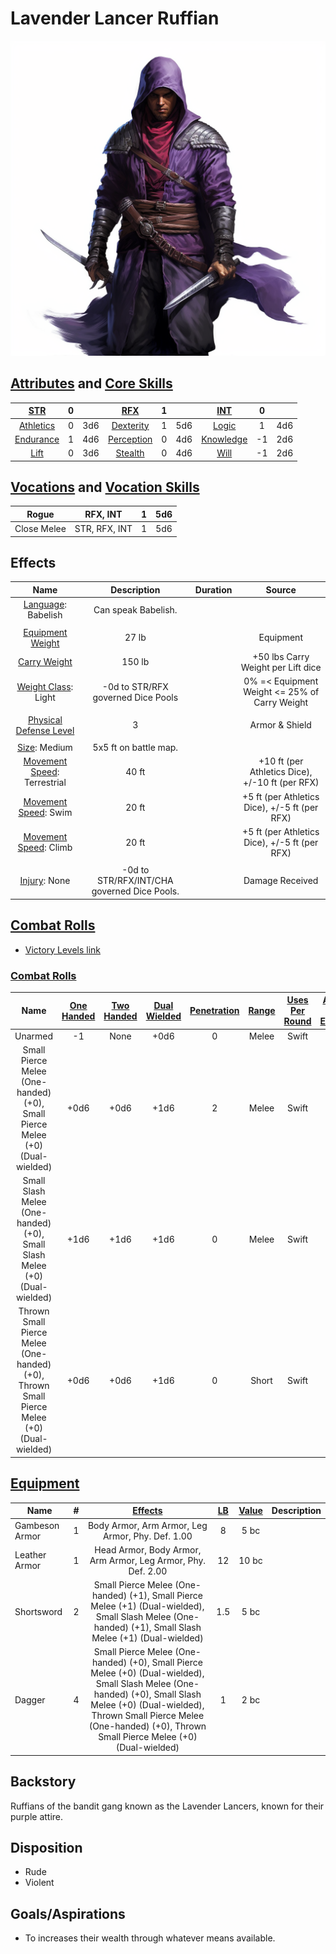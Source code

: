 # Lavender Lancer Ruffian

![img](./LavenderLancerRuffian.png)

## [Attributes](./../../../../../CoreRules/GeneralRules/Attributes.md) and [Core Skills](./../../../../../CoreRules/GeneralRules/CoreSkills.md)

|  [STR](./../../../../../CoreRules/GeneralRules/Attributes.md#strength-str)  | 0 |    |    [RFX](./../../../../../CoreRules/GeneralRules/Attributes.md#reflex-rfx)    | 1 |    |        [INT](./../../../../../CoreRules/GeneralRules/Attributes.md#intelligence-int)        | 0 |    |
| :-----------------------------------------------------------------------: | :-: | :-: | :-------------------------------------------------------------------------: | :-: | :-: | :---------------------------------------------------------------------------------------: | :-: | :-: |
| [Athletics](./../../../../../CoreRules/GeneralRules/CoreSkills.md#athletics) | 0 | 3d6 |  [Dexterity](./../../../../../CoreRules/GeneralRules/CoreSkills.md#dexterity)  | 1 | 5d6 |     [Logic](./../../../../../CoreRules/GeneralRules/CoreSkills.md#logic)     | 1 | 4d6 |
| [Endurance](./../../../../../CoreRules/GeneralRules/CoreSkills.md#endurance) | 1 | 4d6 | [Perception](./../../../../../CoreRules/GeneralRules/CoreSkills.md#perception) | 0 | 4d6 | [Knowledge](./../../../../../CoreRules/GeneralRules/CoreSkills.md#knowledge) | -1 | 2d6 |
|      [Lift](./../../../../../CoreRules/GeneralRules/CoreSkills.md#lift)      | 0 | 3d6 |    [Stealth](./../../../../../CoreRules/GeneralRules/CoreSkills.md#stealth)    | 0 | 4d6 |              [Will](./../../../../../CoreRules/GeneralRules/CoreSkills.md#will)              | -1 | 2d6 |

## [Vocations](./../../../../../CoreRules/GeneralRules/Vocations.md) and [Vocation Skills](./../../../../../CoreRules/GeneralRules/Vocations.md#vocation-skills)

|    Rogue    |   RFX, INT   | 1 | 5d6 |
| :---------: | :-----------: | :-: | :-: |
| Close Melee | STR, RFX, INT | 1 | 5d6 |

## Effects

|                                                        Name                                                        |                  Description                  | Duration |                      Source                      |
| :-----------------------------------------------------------------------------------------------------------------: | :-------------------------------------: | :------: | :----------------------------------------------: |
|                                [Language](./../../../Languages/Languages.md): Babelish                                |           Can speak Babelish.           |          |                                                  |
|                                                                                                                    |                                        |          |                                                  |
|     [Equipment Weight](./../../../../../CoreRules/AdvancedRules/EquipmentCarryWeightAndWeightClasses.md#equipment)     |                 27 lb                 |          |                    Equipment                    |
|     [Carry Weight](./../../../../../CoreRules/AdvancedRules/EquipmentCarryWeightAndWeightClasses.md#carry-weight)     |                 150 lb                 |          |        +50 lbs Carry Weight per Lift dice        |
| [Weight Class](./../../../../../CoreRules/AdvancedRules/EquipmentCarryWeightAndWeightClasses.md#weight-classes): Light |   -0d to STR/RFX governed Dice Pools   |          |  0% =< Equipment Weight <= 25% of Carry Weight  |
|                                                                                                                    |                                        |          |                                                  |
|              [Physical Defense Level](./../../../../../CoreRules/CombatRules/Defense.md#physical-defense)              |                    3                    |          |                  Armor & Shield                  |
|                                                                                                                    |                                        |          |                                                  |
|                        [Size](./../../../../../CoreRules/CombatRules/BattleMap.md#size): Medium                        |          5x5 ft on battle map.          |          |                                                  |
|             [Movement Speed](./../../../../../CoreRules/CombatRules/BattleMap.md#combat-speed): Terrestrial             |                  40 ft                  |          | +10 ft (per Athletics Dice), +/-10 ft (per RFX) |
|                 [Movement Speed](./../../../../../CoreRules/CombatRules/BattleMap.md#combat-speed): Swim                 |                  20 ft                  |          |  +5 ft (per Athletics Dice), +/-5 ft (per RFX)  |
|                [Movement Speed](./../../../../../CoreRules/CombatRules/BattleMap.md#combat-speed): Climb                |                  20 ft                  |          |  +5 ft (per Athletics Dice), +/-5 ft (per RFX)  |
|                                                                                                                    |                                        |          |                                                  |
|                       [Injury](./../../../../../CoreRules/CombatRules/InjuryAndHealing.md): None                       | -0d to STR/RFX/INT/CHA governed Dice Pools. |          |                 Damage Received                 |

## [Combat Rolls](./../../../../../CoreRules/CombatRules/CombatRolls.md)

- [Victory Levels link](./../../../../../CoreRules/CombatRules/VictoryLevels.md)

### [Combat Rolls](./../../../../../CoreRules/CombatRules/CombatRolls.md)

|            Name            | [One<br />Handed](./../../../../../CoreRules/CombatRules/CombatRolls.md#one-handed) | [Two<br />Handed](./../../../../../CoreRules/CombatRules/CombatRolls.md#two-handed) | [Dual<br />Wielded](./../../../../../CoreRules/CombatRules/CombatRolls.md#dual-wielded) | [Penetration](./../../../../../CoreRules/CombatRules/Penetration.md) | [Range](./../../../../../CoreRules/CombatRules/Range.md) | [Uses Per<br />Round](./../../../../../CoreRules/CombatRules/UsesPerRound.md) | [Area Of<br />Effect](./../../../../../CoreRules/CombatRules/AreaOfEffect.md) | [Ammo<br />Type](./../../../../../CoreRules/CombatRules/Ammunitions.md#ammo-type) | [Ammo<br />Per Use](./../../../../../CoreRules/CombatRules/CombatRolls.md#ammo-per-shot) | [Damage<br />Types](./../../../../../CoreRules/CombatRules/DamageTypes.md) |
| :-------------------------: | :--------------------------------------------------------------------------: | :--------------------------------------------------------------------------: | :------------------------------------------------------------------------------: | :---------------------------------------------------------------: | :---------------------------------------------------: | :------------------------------------------------------------------------: | :------------------------------------------------------------------------: | :----------------------------------------------------------------------------: | :-------------------------------------------------------------------------------: | :---------------------------------------------------------------------: |
|           Unarmed           |                                      -1                                      |                                     None                                     |                                       +0d6                                       |                                 0                                 |                         Melee                         |                                   Swift                                   |                                                                            |                                      None                                      |                                                                                  |                                Bludgeon                                |
|    Small Pierce Melee (One-handed) (+0), Small Pierce Melee (+0) (Dual-wielded)    |                                     +0d6                                     |                                     +0d6                                     |                                       +1d6                                       |                                 2                                 |                         Melee                         |                                   Swift                                   |                                                                            |                                      None                                      |                                                                                  |                                 Pierce                                 |
|    Small Slash Melee (One-handed) (+0), Small Slash Melee (+0) (Dual-wielded)    |                                     +1d6                                     |                                     +1d6                                     |                                       +1d6                                       |                                 0                                 |                         Melee                         |                                   Swift                                   |                                                                            |                                      None                                      |                                                                                  |                                  Slash                                  |
| Thrown Small Pierce Melee (One-handed) (+0), Thrown Small Pierce Melee (+0) (Dual-wielded) |                                     +0d6                                     |                                     +0d6                                     |                                       +1d6                                       |                                 0                                 |                         Short                         |                                   Swift                                   |                                                                            |                                      Self                                      |                                         1                                         |                                 Pierce                                 |

## [Equipment](./../../../../../CoreRules/AdvancedRules/EquipmentCarryWeightAndWeightClasses.md#equipment)

| Name           | # |           [Effects](./../../../../../../README.md#effect-rules)           | [LB](./../../../../../CoreRules/AdvancedRules/EquipmentCarryWeightAndWeightClasses.md) | [Value](./../../../Items/ItemShop.md#currency) | Description |
| -------------- | :-: | :---------------------------------------------------------------------: | :---------------------------------------------------------------------------------: | :-----------------------------------------: | ----------- |
| Gambeson Armor | 1 |            Body Armor, Arm Armor, Leg Armor, Phy. Def. 1.00            |                                          8                                          |                    5 bc                    |             |
| Leather Armor  | 1 |      Head Armor, Body Armor, Arm Armor, Leg Armor, Phy. Def. 2.00      |                                         12                                         |                    10 bc                    |             |
| Shortsword     | 2 |       Small Pierce Melee (One-handed) (+1), Small Pierce Melee (+1) (Dual-wielded), Small Slash Melee (One-handed) (+1), Small Slash Melee (+1) (Dual-wielded)       |                                         1.5                                         |                    5 bc                    |             |
| Dagger         | 4 | Small Pierce Melee (One-handed) (+0), Small Pierce Melee (+0) (Dual-wielded), Small Slash Melee (One-handed) (+0), Small Slash Melee (+0) (Dual-wielded), Thrown Small Pierce Melee (One-handed) (+0), Thrown Small Pierce Melee (+0) (Dual-wielded) |                                          1                                          |                    2 bc                    |             |

## Backstory

Ruffians of the bandit gang known as the Lavender Lancers, known for their purple attire.

## Disposition

- Rude
- Violent

## Goals/Aspirations

- To increases their wealth through whatever means available.
